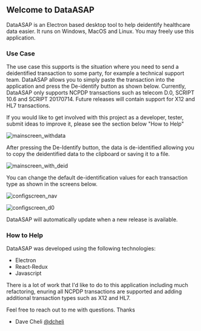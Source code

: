 ## Welcome to DataASAP
DataASAP is an Electron based desktop tool to help deidentify healthcare data easier. It runs on Windows, MacOS and Linux. You may freely use this application. 

### Use Case
The use case this supports is the situation where you need to send a deidentified transaction to some party, for example a technical support team. DataASAP allows you to simply paste the transaction into the application and press the De-identify button as shown below. Currently, DataASAP only supports NCPDP transactions such as telecom D.0, SCRIPT 10.6 and SCRIPT 20170714. Future releases will contain support for X12 and HL7 transactions.

If you would like to get involved with this project as a developer, tester, submit ideas to improve it, please see the section below "How to Help"


![mainscreen_withdata](https://user-images.githubusercontent.com/2772894/51127517-3d9d8e80-17eb-11e9-8e0f-362654e24345.png)

After pressing the De-Identify button, the data is de-identified allowing you to copy the deidentified data to the clipboard or saving it to a file. 

![mainscreen_with_deid](https://user-images.githubusercontent.com/2772894/51127705-c3213e80-17eb-11e9-87d2-e49275130ee7.png)

You can change the default de-identification values for each transaction type as shown in the screens below.

![configscreen_nav](https://user-images.githubusercontent.com/2772894/51127975-696d4400-17ec-11e9-9137-26ffae327456.png)

![configscreen_d0](https://user-images.githubusercontent.com/2772894/51128140-c668fa00-17ec-11e9-9183-a34a6b5eb011.png)



DataASAP will automatically update when a new release is available.



### How to Help
DataASAP was developed using the following technologies:
* Electron
* React-Redux
* Javascript

There is a lot of work that I'd like to do to this application including much refactoring, enuring all NCPDP transactions are supported and adding additional transaction types such as X12 and HL7. 

Feel free to reach out to me with questions. 
Thanks
- Dave Cheli [@dcheli](https://github.com/dcheli)
